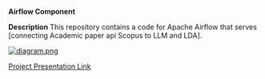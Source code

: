 __Airflow Component__

**Description**
This repository contains a code for Apache Airflow that serves [connecting Academic paper api Scopus to LLM and LDA].

[![diagram.png](https://i.postimg.cc/1tRdBxzJ/diagram.png)](https://postimg.cc/d7XnQxry)


[Project Presentation Link](https://www.youtube.com/watch?v=wCCoX4e-Cdk)

